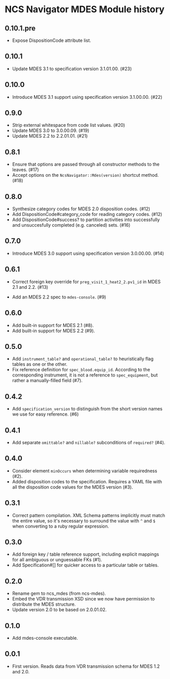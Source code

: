 NCS Navigator MDES Module history
=================================

0.10.1.pre
----------

- Expose DispositionCode attribute list.

0.10.1
------

- Update MDES 3.1 to specification version 3.1.01.00. (#23)

0.10.0
------

- Introduce MDES 3.1 support using specification version
  3.1.00.00. (#22)

0.9.0
-----

- Strip external whitespace from code list values. (#20)
- Update MDES 3.0 to 3.0.00.09. (#19)
- Update MDES 2.2 to 2.2.01.01. (#21)

0.8.1
------

- Ensure that options are passed through all constructor methods to the leaves.
  (#17)
- Accept options on the `NcsNavigator::Mdes(version)` shortcut method. (#18)

0.8.0
-----

- Synthesize category codes for MDES 2.0 disposition codes.  (#12)
- Add DispositionCode#category_code for reading category codes.  (#12)
- Add DispositionCode#success? to partition activities into
  successfully and unsuccesfully completed (e.g. canceled) sets.
  (#16)

0.7.0
-----

- Introduce MDES 3.0 support using specification version
  3.0.00.00. (#14)

0.6.1
-----

- Correct foreign key override for `preg_visit_1_heat2_2.pv1_id` in
  MDES 2.1 and 2.2. (#13)

- Add an MDES 2.2 spec to `mdes-console`. (#9)

0.6.0
-----

- Add built-in support for MDES 2.1 (#8).
- Add built-in support for MDES 2.2 (#9).

0.5.0
-----

- Add `instrument_table?` and `operational_table?` to heuristically
  flag tables as one or the other.
- Fix reference definition for `spec_blood.equip_id`. According to the
  corresponding instrument, it is not a reference to `spec_equipment`,
  but rather a manually-filled field (#7).

0.4.2
-----

- Add `specification_version` to distinguish from the short version
  names we use for easy reference. (#6)

0.4.1
-----

- Add separate `omittable?` and `nillable?` subconditions of
  `required?` (#4).

0.4.0
-----

- Consider element `minOccurs` when determining variable
  requiredness (#2).
- Added disposition codes to the specification. Requires a YAML file
  with all the disposition code values for the MDES version (#3).

0.3.1
-----

- Correct pattern compilation. XML Schema patterns implicitly must
  match the entire value, so it's necessary to surround the value with
  `^` and `$` when converting to a ruby regular expression.

0.3.0
-----

- Add foreign key / table reference support, including explicit
  mappings for all ambiguous or unguessable FKs (#1).
- Add Specification#[] for quicker access to a particular table or
  tables.

0.2.0
-----

- Rename gem to ncs_mdes (from ncs-mdes).
- Embed the VDR transmission XSD since we now have permission to
  distribute the MDES structure.
- Update version 2.0 to be based on 2.0.01.02.

0.1.0
-----

- Add mdes-console executable.

0.0.1
-----

- First version. Reads data from VDR transmission schema for MDES 1.2
  and 2.0.
